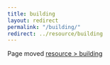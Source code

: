 ```yaml
---
title: building
layout: redirect
permalink: "/building/"
redirect: ../resource/building
---
```


Page moved [resource > building](/resource/building)
